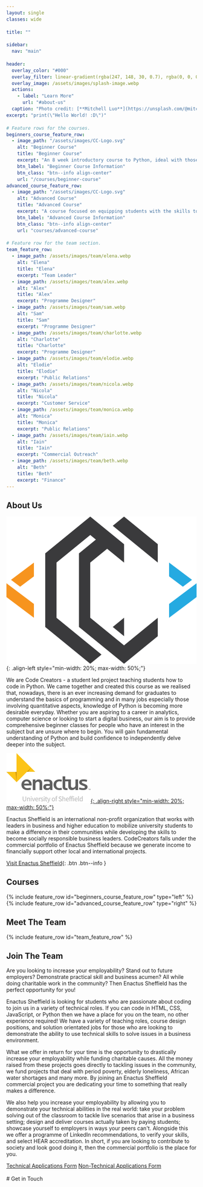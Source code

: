 ```yaml
---
layout: single
classes: wide

title: ""

sidebar:
  nav: "main"

header:
  overlay_color: "#000"
  overlay_filter: linear-gradient(rgba(247, 148, 30, 0.7), rgba(0, 0, 0, 0.7), rgba(37, 170, 225, 0.7))
  overlay_image: /assets/images/splash-image.webp
  actions:
    - label: "Learn More"
      url: "#about-us"
  caption: "Photo credit: [**Mitchell Luo**](https://unsplash.com/@mitchel3uo) | [**Original Image**](https://unsplash.com/photos/FWoq_ldWlNQ) | [**Licence**](https://unsplash.com/license)"
excerpt: "print(\"Hello World! :D\")"

# Feature rows for the courses.
beginners_course_feature_row:
  - image_path: "/assets/images/CC-Logo.svg"
    alt: "Beginner Course"
    title: "Beginner Course"
    excerpt: "An 8 week introductory course to Python, ideal with those with little to no prior programming experience. By committing only 2 hours per week, you will learn all the skills you need to start making your own Python projects! Sessions are held on Sundays at 1pm, and are recorded for students who miss a live session. Attending all the lectures will be rewarded with a certificate of completion, and handing in the final project will be rewarded with a certificate of commendation."
    btn_label: "Beginner Course Information"
    btn_class: "btn--info align-center"
    url: "/courses/beginner-course"
advanced_course_feature_row:
  - image_path: "/assets/images/CC-Logo.svg"
    alt: "Advanced Course"
    title: "Advanced Course"
    excerpt: "A course focused on equipping students with the skills to start building more advanced projects. Students can expect to leave the course with a detailed knowledge of how to build projects from the ground up utilising object oriented programming, web servers, automated unit testing and a host of other skills. A base level of python skill is required as well as about 5 hours for each week in order to get the most from the course."
    btn_label: "Advanced Course Information"
    btn_class: "btn--info align-center"
    url: "courses/advanced-course"

# Feature row for the team section.
team_feature_row:
  - image_path: /assets/images/team/elena.webp
    alt: "Elena"
    title: "Elena"
    excerpt: "Team Leader"
  - image_path: /assets/images/team/alex.webp
    alt: "Alex"
    title: "Alex"
    excerpt: "Programme Designer"
  - image_path: /assets/images/team/sam.webp
    alt: "Sam"
    title: "Sam"
    excerpt: "Programme Designer"
  - image_path: /assets/images/team/charlotte.webp
    alt: "Charlotte"
    title: "Charlotte"
    excerpt: "Programme Designer"
  - image_path: /assets/images/team/elodie.webp
    alt: "Elodie"
    title: "Elodie"
    excerpt: "Public Relations"
  - image_path: /assets/images/team/nicola.webp
    alt: "Nicola"
    title: "Nicola"
    excerpt: "Customer Service"
  - image_path: /assets/images/team/monica.webp
    alt: "Monica"
    title: "Monica"
    excerpt: "Public Relations"
  - image_path: /assets/images/team/iain.webp
    alt: "Iain"
    title: "Iain"
    excerpt: "Commercial Outreach"
  - image_path: /assets/images/team/beth.webp
    alt: "Beth"
    title: "Beth"
    excerpt: "Finance"
---
```


## About Us

![code creators logo](/assets/images/CC-Logo.svg){: .align-left style="min-width: 20%; max-width: 50%;"}

We are Code Creators - a student led project teaching students how to code in Python. We came together and created this course as we realised that, nowadays, there is an ever increasing demand for graduates to understand the basics of programming and in many jobs especially those involving quantitative aspects, knowledge of Python is becoming more desirable everyday. Whether you are aspiring to a career in analytics, computer science or looking to start a digital business, our aim is to provide comprehensive beginner classes for people who have an interest in the subject but are unsure where to begin. You will gain fundamental understanding of Python and build confidence to independently delve deeper into the subject. 

[![enactus sheffield logo](/assets/images/enactus-logo.webp){: .align-right style="min-width: 20%; max-width: 50%;"}](https://enactussheffield.org/)

Enactus Sheffield is an international non-profit organization that works with leaders in business and higher education to mobilize university students to make a difference in their communities while developing the skills to become socially responsible business leaders. CodeCreators falls under the commercial portfolio of Enactus Sheffield because we generate income to financially support other local and international projects.

[Visit Enactus Sheffield](https://enactussheffield.org/){: .btn .btn--info }

## Courses

{% include feature_row id="beginners_course_feature_row" type="left" %}
{% include feature_row id="advanced_course_feature_row" type="right" %}

## Meet The Team

{% include feature_row id="team_feature_row" %}

## Join The Team

Are you looking to increase your employability? Stand out to future employers? Demonstrate practical skill and business acumen? All while doing charitable work in the community? Then Enactus Sheffield has the perfect opportunity for you!

Enactus Sheffield is looking for students who are passionate about coding to join us in a variety of technical roles. If you can code in HTML, CSS, JavaScript, or Python then we have a place for you on the team, no other experience required! We have a variety of teaching roles, course design positions, and solution orientated jobs for those who are looking to demonstrate the ability to use technical skills to solve issues in a business environment.

What we offer in return for your time is the opportunity to drastically increase your employability while funding charitable causes. All the money raised from these projects goes directly to tackling issues in the community, we fund projects that deal with period poverty, elderly loneliness, African water shortages and many more. By joining an Enactus Sheffield commercial project you are dedicating your time to something that really makes a difference.

We also help you increase your employability by allowing you to demonstrate your technical abilities in the real world: take your problem solving out of the classroom to tackle live scenarios that arise in a business setting; design and deliver courses actually taken by paying students; showcase yourself to employers in ways your peers can't. Alongside this we offer a programme of LinkedIn recommendations, to verify your skills, and select HEAR accreditation. In short, if you are looking to contribute to society and look good doing it, then the commercial portfolio is the place for you.

<div class="flex-row">
  <a href="https://docs.google.com/forms/d/e/1FAIpQLSfkJYhukydqJ3jV8s02vFMytzesm8rOeX_fIBacLnZsRGmuGw/viewform?vc=0&amp;c=0&amp;w=1&amp;flr=0&amp;gxids=7628" rel="noopener" target="_blank" class="btn btn--info">Technical Applications Form</a>
  <a href="https://docs.google.com/forms/d/e/1FAIpQLSfBD93O3OY-SLlCq-U3XoxX20AIrJI4cB-UKjVqKZJIE2Iw6A/viewform?vc=0&amp;c=0&amp;w=1&amp;flr=0&amp;gxids=7628" rel="noopener" target="_blank" class="btn btn--info">Non-Technical Applications Form</a>
</div>
<br/>
# Get in Touch

<!--<a href="mailto:codecreators@enactussheffield.org" class="btn btn--info">Email Us</a>-->
<script src="https://apps.elfsight.com/p/platform.js" defer></script>
<div class="elfsight-app-858c15c8-4a3d-4d57-9739-38e2f9c299af"></div>